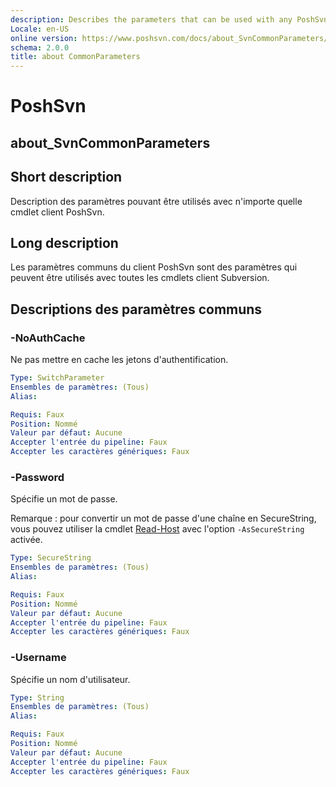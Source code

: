 ```yaml
---
description: Describes the parameters that can be used with any PoshSvn client cmdlet.
Locale: en-US
online version: https://www.poshsvn.com/docs/about_SvnCommonParameters/
schema: 2.0.0
title: about CommonParameters
---
```


# PoshSvn
## about_SvnCommonParameters

## Short description

Description des paramètres pouvant être utilisés avec n'importe quelle cmdlet client PoshSvn.

## Long description

Les paramètres communs du client PoshSvn sont des paramètres qui peuvent être utilisés avec toutes les cmdlets client Subversion.

## Descriptions des paramètres communs

### -NoAuthCache
Ne pas mettre en cache les jetons d'authentification.

```yaml
Type: SwitchParameter
Ensembles de paramètres: (Tous)
Alias:

Requis: Faux
Position: Nommé
Valeur par défaut: Aucune
Accepter l'entrée du pipeline: Faux
Accepter les caractères génériques: Faux
```

### -Password
Spécifie un mot de passe.

Remarque : pour convertir un mot de passe d'une chaîne en SecureString, vous pouvez utiliser la cmdlet [Read-Host](https://learn.microsoft.com/en-us/powershell/module/microsoft.powershell.utility/read-host?view=powershell-7.4) avec l'option `-AsSecureString` activée.

```yaml
Type: SecureString
Ensembles de paramètres: (Tous)
Alias:

Requis: Faux
Position: Nommé
Valeur par défaut: Aucune
Accepter l'entrée du pipeline: Faux
Accepter les caractères génériques: Faux
```

### -Username
Spécifie un nom d'utilisateur.

```yaml
Type: String
Ensembles de paramètres: (Tous)
Alias:

Requis: Faux
Position: Nommé
Valeur par défaut: Aucune
Accepter l'entrée du pipeline: Faux
Accepter les caractères génériques: Faux
```